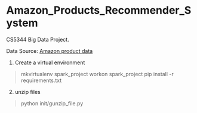 # Amazon_Products_Recommender_System
CS5344 Big Data Project.

Data Source: [Amazon product data](http://jmcauley.ucsd.edu/data/amazon/)

1. Create a virtual environment
> mkvirtualenv spark_project
> workon spark_project
> pip install -r requirements.txt

2. unzip files
> python init/gunzip_file.py

